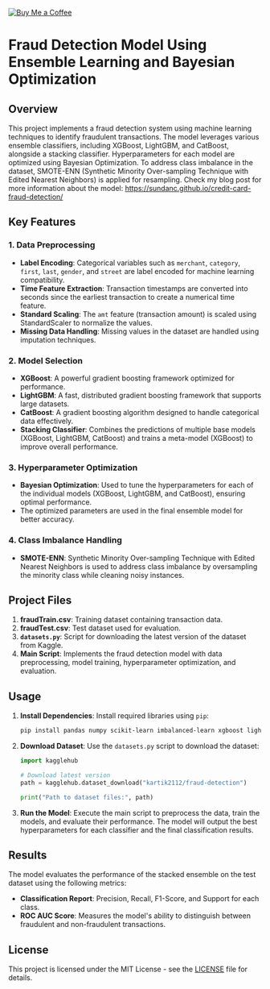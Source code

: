[![Buy Me a Coffee](https://img.buymeacoffee.com/button-api/?text=Buy%20me%20a%20coffee&emoji=&slug=sundanc&button_colour=FFDD00&font_colour=000000&font_family=Cookie&outline_colour=000000&coffee_colour=ffffff)](https://www.buymeacoffee.com/sundanc)

# Fraud Detection Model Using Ensemble Learning and Bayesian Optimization

## Overview
This project implements a fraud detection system using machine learning techniques to identify fraudulent transactions. The model leverages various ensemble classifiers, including XGBoost, LightGBM, and CatBoost, alongside a stacking classifier. Hyperparameters for each model are optimized using Bayesian Optimization. To address class imbalance in the dataset, SMOTE-ENN (Synthetic Minority Over-sampling Technique with Edited Nearest Neighbors) is applied for resampling.
Check my blog post for more information about the model: https://sundanc.github.io/credit-card-fraud-detection/

## Key Features

### 1. Data Preprocessing
- **Label Encoding**: Categorical variables such as `merchant`, `category`, `first`, `last`, `gender`, and `street` are label encoded for machine learning compatibility.
- **Time Feature Extraction**: Transaction timestamps are converted into seconds since the earliest transaction to create a numerical time feature.
- **Standard Scaling**: The `amt` feature (transaction amount) is scaled using StandardScaler to normalize the values.
- **Missing Data Handling**: Missing values in the dataset are handled using imputation techniques.

### 2. Model Selection
- **XGBoost**: A powerful gradient boosting framework optimized for performance.
- **LightGBM**: A fast, distributed gradient boosting framework that supports large datasets.
- **CatBoost**: A gradient boosting algorithm designed to handle categorical data effectively.
- **Stacking Classifier**: Combines the predictions of multiple base models (XGBoost, LightGBM, CatBoost) and trains a meta-model (XGBoost) to improve overall performance.

### 3. Hyperparameter Optimization
- **Bayesian Optimization**: Used to tune the hyperparameters for each of the individual models (XGBoost, LightGBM, and CatBoost), ensuring optimal performance.
- The optimized parameters are used in the final ensemble model for better accuracy.

### 4. Class Imbalance Handling
- **SMOTE-ENN**: Synthetic Minority Over-sampling Technique with Edited Nearest Neighbors is used to address class imbalance by oversampling the minority class while cleaning noisy instances.

## Project Files
1. **fraudTrain.csv**: Training dataset containing transaction data.
2. **fraudTest.csv**: Test dataset used for evaluation.
3. **`datasets.py`**: Script for downloading the latest version of the dataset from Kaggle.
4. **Main Script**: Implements the fraud detection model with data preprocessing, model training, hyperparameter optimization, and evaluation.

## Usage

1. **Install Dependencies**:
   Install required libraries using `pip`:
   ```bash
   pip install pandas numpy scikit-learn imbalanced-learn xgboost lightgbm catboost bayesian-optimization kagglehub
   ```

2. **Download Dataset**:
   Use the `datasets.py` script to download the dataset:
   ```python
   import kagglehub

   # Download latest version
   path = kagglehub.dataset_download("kartik2112/fraud-detection")

   print("Path to dataset files:", path)
   ```

3. **Run the Model**:
   Execute the main script to preprocess the data, train the models, and evaluate their performance. The model will output the best hyperparameters for each classifier and the final classification results.

## Results
The model evaluates the performance of the stacked ensemble on the test dataset using the following metrics:
- **Classification Report**: Precision, Recall, F1-Score, and Support for each class.
- **ROC AUC Score**: Measures the model's ability to distinguish between fraudulent and non-fraudulent transactions.

## License
This project is licensed under the MIT License - see the [LICENSE](LICENSE) file for details.
